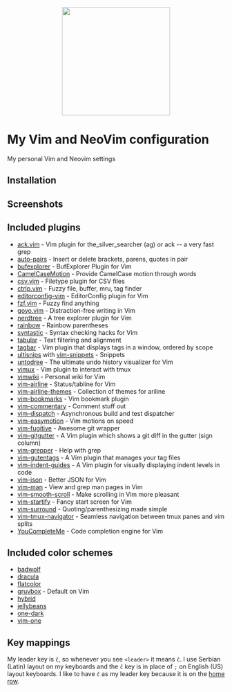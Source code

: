 <div align="center">

<img src="http://icons.iconarchive.com/icons/bokehlicia/captiva/256/vim-icon.png" height="250px" width="250px">

</div>

# My Vim and NeoVim configuration
My personal Vim and Neovim settings

## Installation

## Screenshots

## Included plugins
* [ack.vim](https://github.com/mileszs/ack.vim) -  Vim plugin for the_silver_searcher (ag) or ack -- a very fast grep
* [auto-pairs](https://github.com/jiangmiao/auto-pairs) - Insert or delete brackets, parens, quotes in pair
* [bufexplorer](https://github.com/jlanzarotta/bufexplorer) - BufExplorer Plugin for Vim
* [CamelCaseMotion](https://github.com/bkad/CamelCaseMotion) - Provide CamelCase motion through words
* [csv.vim](https://github.com/chrisbra/csv.vim) - Filetype plugin for CSV files 
* [ctrlp.vim](https://github.com/ctrlpvim/ctrlp.vim) - Fuzzy file, buffer, mru, tag finder
* [editorconfig-vim](https://github.com/editorconfig/editorconfig-vim) - EditorConfig plugin for Vim
* [fzf.vim](https://github.com/junegunn/fzf.vim) - Fuzzy find anything
* [goyo.vim](https://github.com/junegunn/goyo.vim) - Distraction-free writing in Vim
* [nerdtree](https://github.com/scrooloose/nerdtree) - A tree explorer plugin for Vim
* [rainbow](https://github.com/luochen1990/rainbow) - Rainbow parentheses
* [syntastic](https://github.com/vim-syntastic/syntastic) - Syntax checking hacks for Vim
* [tabular](https://github.com/godlygeek/tabular) - Text filtering and alignment
* [tagbar](https://github.com/majutsushi/tagbar) - Vim plugin that displays tags in a window, ordered by scope
* [ultisnips](https://github.com/SirVer/ultisnips) with [vim-snippets](https://github.com/honza/vim-snippets) - Snippets
* [untodree](https://github.com/mbbill/undotree) - The ultimate undo history visualizer for Vim
* [vimux](https://github.com/benmills/vimux) - Vim plugin to interact with tmux   
* [vimwiki](https://github.com/vimwiki/vimwiki) - Personal wiki for Vim
* [vim-airline](https://github.com/vim-airline/vim-airline) - Status/tabline for Vim
* [vim-airline-themes](https://github.com/vim-airline/vim-airline-themes) - Collection of themes for ariline
* [vim-bookmarks](https://github.com/MattesGroeger/vim-bookmarks) - Vim bookmark plugin
* [vim-commentary](https://github.com/tpope/vim-commentary) - Comment stuff out
* [vim-dispatch](https://github.com/tpope/vim-dispatch) - Asynchronous build and test dispatcher
* [vim-easymotion](https://github.com/easymotion/vim-easymotion) - Vim motions on speed
* [vim-fugitive](https://github.com/tpope/vim-fugitive) - Awesome git wrapper
* [vim-gitgutter](https://github.com/airblade/vim-gitgutter) - A Vim plugin which shows a git diff in the gutter (sign column)
* [vim-grepper](https://github.com/mhinz/vim-grepper) - Help with grep 
* [vim-gutentags](https://github.com/ludovicchabant/vim-gutentags) - A Vim plugin that manages your tag files 
* [vim-indent-guides](https://github.com/nathanaelkane/vim-indent-guides) - A Vim plugin for visually displaying indent levels in code
* [vim-json](https://github.com/elzr/vim-json) - Better JSON for Vim
* [vim-man](https://github.com/vim-utils/vim-man) - View and grep man pages in Vim
* [vim-smooth-scroll](https://github.com/terryma/vim-smooth-scroll) - Make scrolling in Vim more pleasant 
* [vim-startify](https://github.com/mhinz/vim-startify) - Fancy start screen for Vim
* [vim-surround](https://github.com/tpope/vim-surround) - Quoting/parenthesizing made simple
* [vim-tmux-navigator](https://github.com/christoomey/vim-tmux-navigator) - Seamless navigation between tmux panes and vim splits 
* [YouCompleteMe](https://github.com/Valloric/YouCompleteMe) - Code completion engine for Vim

## Included color schemes
* [badwolf](https://github.com/sjl/badwolf)
* [dracula](https://github.com/dracula/vim)
* [flatcolor](https://github.com/MaxSt/FlatColor)
* [gruvbox](https://github.com/morhetz/gruvbox) - Default on Vim
* [hybrid](https://github.com/w0ng/vim-hybrid)
* [jellybeans](https://github.com/nanotech/jellybeans.vim)
* [one-dark](https://github.com/joshdick/onedark.vim)
* [vim-one](https://github.com/rakr/vim-one)

## Key mappings

My leader key is `č`, so whenever you see `<leader>` it means `č`. I use Serbian (Latin) layout on my keyboards and the `č` key is in place of `;` on English (US) layout keyboards. I like to have `č` as my leader key because it is on the [home row](https://www.computerhope.com/jargon/h/hrk.htm).
